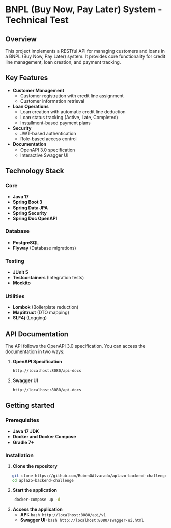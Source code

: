 # BNPL (Buy Now, Pay Later) System - Technical Test

## Overview
This project implements a RESTful API for managing customers and loans in a BNPL (Buy Now, Pay Later) system. It provides core functionality for credit line management, loan creation, and payment tracking.

## Key Features
- **Customer Management**
    - Customer registration with credit line assignment
    - Customer information retrieval
- **Loan Operations**
    - Loan creation with automatic credit line deduction
    - Loan status tracking (Active, Late, Completed)
    - Installment-based payment plans
- **Security**
    - JWT-based authentication
    - Role-based access control
- **Documentation**
    - OpenAPI 3.0 specification
    - Interactive Swagger UI

## Technology Stack
### Core
- **Java 17**
- **Spring Boot 3**
- **Spring Data JPA**
- **Spring Security**
- **Spring Doc OpenAPI**

### Database
- **PostgreSQL**
- **Flyway** (Database migrations)

### Testing
- **JUnit 5**
- **Testcontainers** (Integration tests)
- **Mockito**

### Utilities
- **Lombok** (Boilerplate reduction)
- **MapStruct** (DTO mapping)
- **SLF4j** (Logging)

## API Documentation
The API follows the OpenAPI 3.0 specification. You can access the documentation in two ways:

1. **OpenAPI Specification**
   ```bash
   http://localhost:8080/api-docs
   ```
2. **Swagger UI**
    ```bash
    http://localhost:8080/api-docs
    ```
   
## Getting started
### Prerequisites

- **Java 17 JDK**
- **Docker and Docker Compose**
- **Gradle 7+**

### Installation

1. **Clone the repository**

```bash
   git clone https://github.com/RubenOAlvarado/aplazo-backend-challenge.git
   cd aplazo-backend-challenge
```

2. **Start the application**
```bash
    docker-compose up -d
```

3. **Access the application**
    - **API:** ```bash http://localhost:8080/api/v1```
    - **Swagger UI:** ```bash http://localhost:8080/swagger-ui.html```